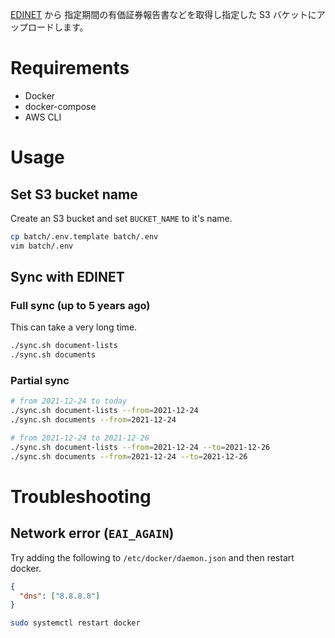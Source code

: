 [EDINET](https://disclosure.edinet-fsa.go.jp/EKW0EZ0015.html) から 指定期間の有価証券報告書などを取得し指定した S3 バケットにアップロードします。

# Requirements

 - Docker
 - docker-compose
 - AWS CLI

# Usage

## Set S3 bucket name 
Create an S3 bucket and set `BUCKET_NAME` to it's name.

```bash
cp batch/.env.template batch/.env
vim batch/.env
```

## Sync with EDINET

### Full sync (up to 5 years ago)


This can take a very long time.


```bash
./sync.sh document-lists
./sync.sh documents
```

### Partial sync

```bash
# from 2021-12-24 to today
./sync.sh document-lists --from=2021-12-24
./sync.sh documents --from=2021-12-24

# from 2021-12-24 to 2021-12-26
./sync.sh document-lists --from=2021-12-24 --to=2021-12-26
./sync.sh documents --from=2021-12-24 --to=2021-12-26
```

# Troubleshooting

## Network error (`EAI_AGAIN`)

Try adding the following to `/etc/docker/daemon.json` and then restart docker.

```json
{
  "dns": ["8.8.8.8"]
}
```

```bash
sudo systemctl restart docker
```

